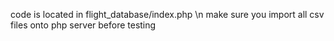 code is located in flight_database/index.php \n 
make sure you import all csv files onto php server before testing
